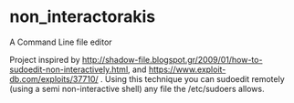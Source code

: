 # non_interactorakis
A Command Line file editor

Project inspired by http://shadow-file.blogspot.gr/2009/01/how-to-sudoedit-non-interactively.html, and https://www.exploit-db.com/exploits/37710/ .
Using this technique you can sudoedit remotely (using a semi non-interactive shell) any file the /etc/sudoers allows.
